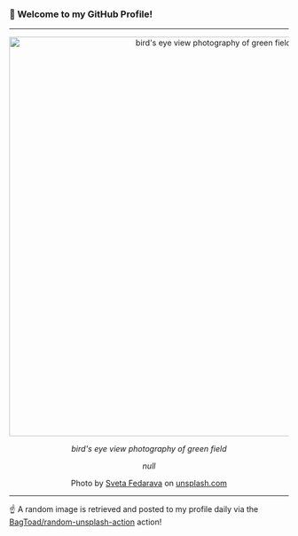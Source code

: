 ### 👋 Welcome to my GitHub Profile!

----

<div align="center">
  <img width="720" src="https://images.unsplash.com/photo-1475082622110-f0e90ff503ff?crop=entropy&cs=tinysrgb&fit=max&fm=jpg&ixid=M3w1NTI0OTR8MHwxfHJhbmRvbXx8fHx8fHx8fDE3Mzk1OTk4NzR8&ixlib=rb-4.0.3&q=80&w=1080" alt="bird's eye view photography of green field">
  
  <em>bird's eye view photography of green field</em>
  
  <em>null</em>
  
  Photo by [Sveta Fedarava](https://www.flickr.com/photos/fedarava/albums) on [unsplash.com](https://unsplash.com/)
</div>

----

☝️ A random image is retrieved and posted to my profile daily via the [BagToad/random-unsplash-action](https://github.com/BagToad/random-unsplash-action) action!
